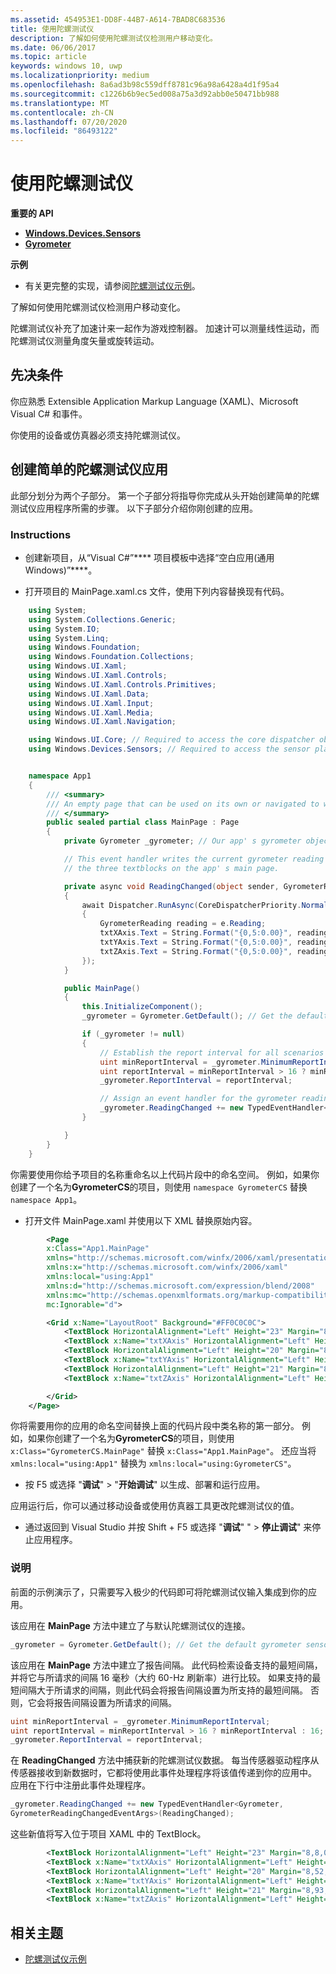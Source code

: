```yaml
---
ms.assetid: 454953E1-DD8F-44B7-A614-7BAD8C683536
title: 使用陀螺测试仪
description: 了解如何使用陀螺测试仪检测用户移动变化。
ms.date: 06/06/2017
ms.topic: article
keywords: windows 10, uwp
ms.localizationpriority: medium
ms.openlocfilehash: 8a6ad3b98c559dff8781c96a98a6428a4d1f95a4
ms.sourcegitcommit: c1226b6b9ec5ed008a75a3d92abb0e50471bb988
ms.translationtype: MT
ms.contentlocale: zh-CN
ms.lasthandoff: 07/20/2020
ms.locfileid: "86493122"
---
```

# <a name="use-the-gyrometer"></a>使用陀螺测试仪


**重要的 API**

-   [**Windows.Devices.Sensors**](https://docs.microsoft.com/uwp/api/Windows.Devices.Sensors)
-   [**Gyrometer**](https://docs.microsoft.com/uwp/api/Windows.Devices.Sensors.Gyrometer)

**示例**

-   有关更完整的实现，请参阅[陀螺测试仪示例](https://github.com/Microsoft/Windows-universal-samples/tree/master/Samples/gyrometer)。

了解如何使用陀螺测试仪检测用户移动变化。

陀螺测试仪补充了加速计来一起作为游戏控制器。 加速计可以测量线性运动，而陀螺测试仪测量角度矢量或旋转运动。

## <a name="prerequisites"></a>先决条件

你应熟悉 Extensible Application Markup Language (XAML)、Microsoft Visual C# 和事件。

你使用的设备或仿真器必须支持陀螺测试仪。

## <a name="create-a-simple-gyrometer-app"></a>创建简单的陀螺测试仪应用

此部分划分为两个子部分。 第一个子部分将指导你完成从头开始创建简单的陀螺测试仪应用程序所需的步骤。 以下子部分介绍你刚创建的应用。

###  <a name="instructions"></a>Instructions

-   创建新项目，从“Visual C#”**** 项目模板中选择“空白应用(通用 Windows)”****。

-   打开项目的 MainPage.xaml.cs 文件，使用下列内容替换现有代码。

```csharp
    using System;
    using System.Collections.Generic;
    using System.IO;
    using System.Linq;
    using Windows.Foundation;
    using Windows.Foundation.Collections;
    using Windows.UI.Xaml;
    using Windows.UI.Xaml.Controls;
    using Windows.UI.Xaml.Controls.Primitives;
    using Windows.UI.Xaml.Data;
    using Windows.UI.Xaml.Input;
    using Windows.UI.Xaml.Media;
    using Windows.UI.Xaml.Navigation;

    using Windows.UI.Core; // Required to access the core dispatcher object
    using Windows.Devices.Sensors; // Required to access the sensor platform and the gyrometer


    namespace App1
    {
        /// <summary>
        /// An empty page that can be used on its own or navigated to within a Frame.
        /// </summary>
        public sealed partial class MainPage : Page
        {
            private Gyrometer _gyrometer; // Our app' s gyrometer object

            // This event handler writes the current gyrometer reading to
            // the three textblocks on the app' s main page.

            private async void ReadingChanged(object sender, GyrometerReadingChangedEventArgs e)
            {
                await Dispatcher.RunAsync(CoreDispatcherPriority.Normal, () =>
                {
                    GyrometerReading reading = e.Reading;
                    txtXAxis.Text = String.Format("{0,5:0.00}", reading.AngularVelocityX);
                    txtYAxis.Text = String.Format("{0,5:0.00}", reading.AngularVelocityY);
                    txtZAxis.Text = String.Format("{0,5:0.00}", reading.AngularVelocityZ);
                });
            }

            public MainPage()
            {
                this.InitializeComponent();
                _gyrometer = Gyrometer.GetDefault(); // Get the default gyrometer sensor object

                if (_gyrometer != null)
                {
                    // Establish the report interval for all scenarios
                    uint minReportInterval = _gyrometer.MinimumReportInterval;
                    uint reportInterval = minReportInterval > 16 ? minReportInterval : 16;
                    _gyrometer.ReportInterval = reportInterval;

                    // Assign an event handler for the gyrometer reading-changed event
                    _gyrometer.ReadingChanged += new TypedEventHandler<Gyrometer, GyrometerReadingChangedEventArgs>(ReadingChanged);
                }

            }
        }
    }
```

你需要使用你给予项目的名称重命名以上代码片段中的命名空间。 例如，如果你创建了一个名为**GyrometerCS**的项目，则使用 `namespace GyrometerCS` 替换 `namespace App1`。

-   打开文件 MainPage.xaml 并使用以下 XML 替换原始内容。

```xml
        <Page
        x:Class="App1.MainPage"
        xmlns="http://schemas.microsoft.com/winfx/2006/xaml/presentation"
        xmlns:x="http://schemas.microsoft.com/winfx/2006/xaml"
        xmlns:local="using:App1"
        xmlns:d="http://schemas.microsoft.com/expression/blend/2008"
        xmlns:mc="http://schemas.openxmlformats.org/markup-compatibility/2006"
        mc:Ignorable="d">

        <Grid x:Name="LayoutRoot" Background="#FF0C0C0C">
            <TextBlock HorizontalAlignment="Left" Height="23" Margin="8,8,0,0" TextWrapping="Wrap" Text="X-Axis:" VerticalAlignment="Top" Width="46" Foreground="#FFFDFDFD"/>
            <TextBlock x:Name="txtXAxis" HorizontalAlignment="Left" Height="23" Margin="67,8,0,0" TextWrapping="Wrap" VerticalAlignment="Top" Width="88" Foreground="#FFFDFAFA"/>
            <TextBlock HorizontalAlignment="Left" Height="20" Margin="8,52,0,0" TextWrapping="Wrap" Text="Y Axis:" VerticalAlignment="Top" Width="46" Foreground="White"/>
            <TextBlock x:Name="txtYAxis" HorizontalAlignment="Left" Height="24" Margin="54,48,0,0" TextWrapping="Wrap" VerticalAlignment="Top" Width="80" Foreground="#FFFBFBFB"/>
            <TextBlock HorizontalAlignment="Left" Height="21" Margin="8,93,0,0" TextWrapping="Wrap" Text="Z Axis:" VerticalAlignment="Top" Width="46" Foreground="#FFFEFBFB"/>
            <TextBlock x:Name="txtZAxis" HorizontalAlignment="Left" Height="21" Margin="54,93,0,0" TextWrapping="Wrap" VerticalAlignment="Top" Width="63" Foreground="#FFF8F3F3"/>

        </Grid>
    </Page>
```

你将需要用你的应用的命名空间替换上面的代码片段中类名称的第一部分。 例如，如果你创建了一个名为**GyrometerCS**的项目，则使用 `x:Class="GyrometerCS.MainPage"` 替换 `x:Class="App1.MainPage"`。 还应当将 `xmlns:local="using:App1"` 替换为 `xmlns:local="using:GyrometerCS"`。

-   按 F5 或选择 "**调试**"  >  "**开始调试**" 以生成、部署和运行应用。

应用运行后，你可以通过移动设备或使用仿真器工具更改陀螺测试仪的值。

-   通过返回到 Visual Studio 并按 Shift + F5 或选择 "**调试**" "  >  **停止调试**" 来停止应用程序。

###  <a name="explanation"></a>说明

前面的示例演示了，只需要写入极少的代码即可将陀螺测试仪输入集成到你的应用。

该应用在 **MainPage** 方法中建立了与默认陀螺测试仪的连接。

```csharp
_gyrometer = Gyrometer.GetDefault(); // Get the default gyrometer sensor object
```

该应用在 **MainPage** 方法中建立了报告间隔。 此代码检索设备支持的最短间隔，并将它与所请求的间隔 16 毫秒（大约 60-Hz 刷新率）进行比较。 如果支持的最短间隔大于所请求的间隔，则此代码会将报告间隔设置为所支持的最短间隔。 否则，它会将报告间隔设置为所请求的间隔。

```csharp
uint minReportInterval = _gyrometer.MinimumReportInterval;
uint reportInterval = minReportInterval > 16 ? minReportInterval : 16;
_gyrometer.ReportInterval = reportInterval;
```

在 **ReadingChanged** 方法中捕获新的陀螺测试仪数据。 每当传感器驱动程序从传感器接收到新数据时，它都将使用此事件处理程序将该值传递到你的应用中。 应用在下行中注册此事件处理程序。

```csharp
_gyrometer.ReadingChanged += new TypedEventHandler<Gyrometer,
GyrometerReadingChangedEventArgs>(ReadingChanged);
```

这些新值将写入位于项目 XAML 中的 TextBlock。

```xml
        <TextBlock HorizontalAlignment="Left" Height="23" Margin="8,8,0,0" TextWrapping="Wrap" Text="X-Axis:" VerticalAlignment="Top" Width="46" Foreground="#FFFDFDFD"/>
        <TextBlock x:Name="txtXAxis" HorizontalAlignment="Left" Height="23" Margin="67,8,0,0" TextWrapping="Wrap" VerticalAlignment="Top" Width="88" Foreground="#FFFDFAFA"/>
        <TextBlock HorizontalAlignment="Left" Height="20" Margin="8,52,0,0" TextWrapping="Wrap" Text="Y Axis:" VerticalAlignment="Top" Width="46" Foreground="White"/>
        <TextBlock x:Name="txtYAxis" HorizontalAlignment="Left" Height="24" Margin="54,48,0,0" TextWrapping="Wrap" VerticalAlignment="Top" Width="80" Foreground="#FFFBFBFB"/>
        <TextBlock HorizontalAlignment="Left" Height="21" Margin="8,93,0,0" TextWrapping="Wrap" Text="Z Axis:" VerticalAlignment="Top" Width="46" Foreground="#FFFEFBFB"/>
        <TextBlock x:Name="txtZAxis" HorizontalAlignment="Left" Height="21" Margin="54,93,0,0" TextWrapping="Wrap" VerticalAlignment="Top" Width="63" Foreground="#FFF8F3F3"/>
```

 ## <a name="related-topics"></a>相关主题

* [陀螺测试仪示例](https://github.com/microsoftarchive/msdn-code-gallery-microsoft/tree/411c271e537727d737a53fa2cbe99eaecac00cc0/Official%20Windows%20Platform%20Sample/Windows%208%20app%20samples/%5BC%23%5D-Windows%208%20app%20samples/C%23/Windows%208%20app%20samples/Gyrometer%20sensor%20sample%20(Windows%208))
